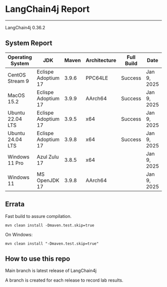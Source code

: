 # LangChain4j Report
--- 

LangChain4j 0.36.2

## System Report

| Operating System    | JDK       | Maven | Architecture | Full Build | Date  | Notes |
|---------------------|-----------|-------|--------------|------------|-------|-------|
| CentOS Stream 9     | Eclispe Adoptium 17  | 3.9.6 | PPC64LE      |  Success | Jan 9, 2025 | |
| MacOS 15.2          | Eclispe Adoptium 17 | 3.9.9 | AArch64      | Success | Jan 9, 2025 | |
| Ubuntu 22.04 LTS    | Eclispe Adoptium 17  | 3.9.5 | x64      | Success | Jan 9, 2025 | |
| Ubuntu 24.04 LTS    | Eclispe Adoptium 17  | 3.9.8 | x64      | Success | Jan 9, 2025 | |
| Windows 11 Pro      | Azul Zulu 17  | 3.8.5 | x64      |  | Jan 9, 2025 | |
| Windows 11       | MS OpenJDK 17  | 3.9.8 | AArch64      |  | Jan 9, 2025 | |


## Errata


Fast build to assure compilation. 
```
mvn clean install -Dmaven.test.skip=true
```

On Windows:
```
mvn clean install "-Dmaven.test.skip=true"
```

## How to use this repo

Main branch is latest release of LangChain4j

A branch is created for each release to record lab results.

